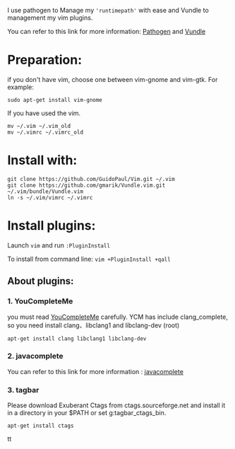 I use pathogen to Manage my `'runtimepath'` with ease and Vundle to management my vim plugins. 

You can refer to this link for more information: [Pathogen]( https://github.com/tpope/vim-pathogen  )
and [Vundle]( https://github.com/gmarik/vundle  )

# Preparation:
if you don't have vim, choose one between vim-gnome and vim-gtk. For example:
	
	sudo apt-get install vim-gnome

If you have used the vim.

	mv ~/.vim ~/.vim_old
	mv ~/.vimrc ~/.vimrc_old

# Install with:

	git clone https://github.com/GuidoPaul/Vim.git ~/.vim
	git clone https://github.com/gmarik/Vundle.vim.git ~/.vim/bundle/Vundle.vim
	ln -s ~/.vim/vimrc ~/.vimrc

# Install plugins:

Launch `vim` and run `:PluginInstall`

To install from command line: `vim +PluginInstall +qall`

## About plugins:

### 1. YouCompleteMe
you must read [YouCompleteMe](https://github.com/Valloric/YouCompleteMe) carefully.
YCM has include clang_complete, so you need install clang、libclang1 and libclang-dev (root)
				
	apt-get install clang libclang1 libclang-dev

### 2. javacomplete
You can refer to this link for more information : [javacomplete](https://github.com/vim-scripts/javacomplete)

### 3. tagbar
Please download Exuberant Ctags from ctags.sourceforge.net and install it
in a directory in your $PATH or set g:tagbar_ctags_bin.

    apt-get install ctags

tt
